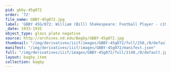 ```yaml
---
pid: gbby-45g072
order: '72'
file_name: GBBY-45g072.jpg
label: 'GBBY 45G/072: William (Bill) Shakespeare: Football Player - c1933-1935'
_date: 1933-1935
object_type: glass plate negative
source: http://archives.nd.edu/Bagby/GBBY-45g072.jpg
thumbnail: "/img/derivatives/iiif/images/GBBY-45g072/full/250,/0/default.jpg"
manifest: "/img/derivatives/iiif/images/GBBY-45g072/manifest.json"
full: "/img/derivatives/iiif/images/GBBY-45g072/full/1140,/0/default.jpg"
layout: bagby_item
collection: bagby
---
```

